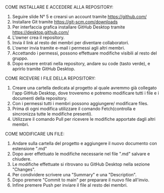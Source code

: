 
COME INSTALLARE E ACCEDERE ALLA REPOSITORY:

1) Seguire slide N° 5 e crearsi un account tramite https://github.com/
2) Installare Git tramite https://git-scm.com/downloads 
3) Per interfaccia grafica installare GitHub Desktop tramite https://desktop.github.com/
4) L'owner crea il repository.
5) Invia il link al resto dei membri per diventare collaboratori.
6) L'owner invia tramite e-mail i permessi agli altri membri.
7) Accettando i permessi, possono effettuare modifiche visibili al resto del gruppo.
8) Dopo essere entrati nella repository, andare su code (tasto verde), e aprirlo tramite GitHub Desktop.

COME RICEVERE I FILE DELLA REPOSITORY:

1) Creare una cartella dedicata al progetto al quale avremmo già collegato l'app GitHub Desktop, dove troveremo e potremo modificare tutti i file e i documenti della repository.
2) Con i permessi tutti i membri possono aggiungere/ modificare files.
3) Prima di ogni modifica utilizzare il comando Fetch(controlla e sincronizza tutte le modifiche presenti).
4) Utilizzare il comando Pull per ricevere le modifiche apportate dagli altri membri.

COME MODIFICARE UN FILE:

1) Andare sulla cartella del progetto e aggiungere il nuovo documento con estensione ".md"
2) Dopo aver effettuato le modifiche necessarie nel file ".md" salvare e chiudere.
3) Le modifiche effettuate si ritrovano su GitHub Desktop nella sezione "Changes".
4) Per condividere scrivere una "Summary" e una "Description".
5) Dopo premere "Commit to main" per preparare  il nuovo file all'invio.
6) Infine premere Push per inviare il file al resto dei membri.


